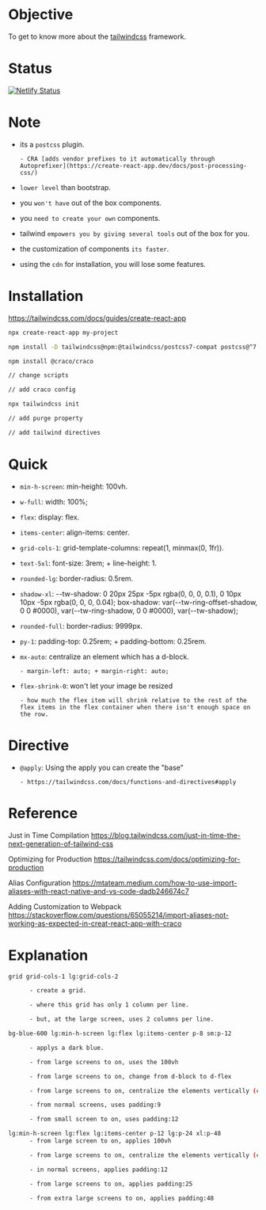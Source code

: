 # Objective

To get to know more about the [tailwindcss](https://tailwindcss.com/) framework.

# Status
[![Netlify Status](https://api.netlify.com/api/v1/badges/f4d7978e-1e32-4b67-8bcf-cde627fe015b/deploy-status)](https://app.netlify.com/sites/tailwindcss-playground-cra/deploys)

# Note

- its a `postcss` plugin.

      - CRA [adds vendor prefixes to it automatically through Autoprefixer](https://create-react-app.dev/docs/post-processing-css/) 

- `lower level` than bootstrap.

- you `won't have` out of the box components.

- you `need to create your own` components.

- tailwind `empowers you by giving several tools` out of the box for you.

- the customization of components `its faster`.

- using the `cdn` for installation, you will lose some features.

# Installation

https://tailwindcss.com/docs/guides/create-react-app

```bash
npx create-react-app my-project

npm install -D tailwindcss@npm:@tailwindcss/postcss7-compat postcss@^7 autoprefixer@^9

npm install @craco/craco

// change scripts

// add craco config

npx tailwindcss init

// add purge property

// add tailwind directives
```

# Quick

- `min-h-screen`: min-height: 100vh.

- `w-full`: width: 100%;

- `flex`: display: flex.

- `items-center`: align-items: center.

- `grid-cols-1`: grid-template-columns: repeat(1, minmax(0, 1fr)).

- `text-5xl`: font-size: 3rem; + line-height: 1.

- `rounded-lg`: border-radius: 0.5rem.

- `shadow-xl`: --tw-shadow: 0 20px 25px -5px rgba(0, 0, 0, 0.1), 0 10px 10px -5px rgba(0, 0, 0, 0.04); box-shadow: var(--tw-ring-offset-shadow, 0 0 #0000), var(--tw-ring-shadow, 0 0 #0000), var(--tw-shadow);

- `rounded-full`: border-radius: 9999px.

- `py-1`: padding-top: 0.25rem; + padding-bottom: 0.25rem.

- `mx-auto`: centralize an element which has a d-block.

      - margin-left: auto; + margin-right: auto;

- `flex-shrink-0`: won't let your image be resized

      - how much the flex item will shrink relative to the rest of the flex items in the flex container when there isn't enough space on the row.

# Directive

- `@apply`: Using the apply you can create the "base"
      
      - https://tailwindcss.com/docs/functions-and-directives#apply


# Reference

Just in Time Compilation
https://blog.tailwindcss.com/just-in-time-the-next-generation-of-tailwind-css

Optimizing for Production
https://tailwindcss.com/docs/optimizing-for-production

Alias Configuration
https://mtateam.medium.com/how-to-use-import-aliases-with-react-native-and-vs-code-dadb246674c7

Adding Customization to Webpack
https://stackoverflow.com/questions/65055214/import-aliases-not-working-as-expected-in-creat-react-app-with-craco

# Explanation

```bash
grid grid-cols-1 lg:grid-cols-2 

      - create a grid.

      - where this grid has only 1 column per line.

      - but, at the large screen, uses 2 columns per line.
```

```bash
bg-blue-600 lg:min-h-screen lg:flex lg:items-center p-8 sm:p-12

      - applys a dark blue.

      - from large screens to on, uses the 100vh

      - from large screens to on, change from d-block to d-flex

      - from large screens to on, centralize the elements vertically (cross axis)

      - from normal screens, uses padding:9

      - from small screen to on, uses padding:12
```

```sh
lg:min-h-screen lg:flex lg:items-center p-12 lg:p-24 xl:p-48
      - from large screen to on, applies 100vh

      - from large screens to on, centralize the elements vertically (cross axis)

      - in normal screens, applies padding:12

      - from large screens to on, applies padding:25

      - from extra large screens to on, applies padding:48
```